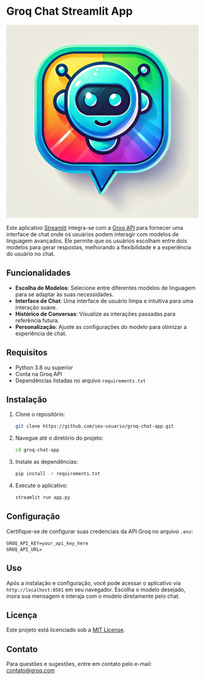 # Groq Chat Streamlit App

![robotzia](images/robotzia.webp)

Este aplicativo [Streamlit](https://streamlit.io/) integra-se com a [Groq API](https://groq.com/) para fornecer uma interface de chat onde os usuários podem interagir com modelos de linguagem avançados. Ele permite que os usuários escolham entre dois modelos para gerar respostas, melhorando a flexibilidade e a experiência do usuário no chat.

## Funcionalidades

- **Escolha de Modelos**: Selecione entre diferentes modelos de linguagem para se adaptar às suas necessidades.
- **Interface de Chat**: Uma interface de usuário limpa e intuitiva para uma interação suave.
- **Histórico de Conversas**: Visualize as interações passadas para referência futura.
- **Personalização**: Ajuste as configurações do modelo para otimizar a experiência de chat.

## Requisitos

- Python 3.8 ou superior
- Conta na Groq API
- Dependências listadas no arquivo `requirements.txt`

## Instalação

1. Clone o repositório:
    ```bash
    git clone https://github.com/seu-usuario/groq-chat-app.git
    ```
2. Navegue até o diretório do projeto:
    ```bash
    cd groq-chat-app
    ```
3. Instale as dependências:
    ```bash
    pip install -r requirements.txt
    ```
4. Execute o aplicativo:
    ```bash
    streamlit run app.py
    ```

## Configuração

Certifique-se de configurar suas credenciais da API Groq no arquivo `.env`:

```env
GROQ_API_KEY=your_api_key_here
GROQ_API_URL=
```

## Uso

Após a instalação e configuração, você pode acessar o aplicativo via `http://localhost:8501` em seu navegador. Escolha o modelo desejado, insira sua mensagem e interaja com o modelo diretamente pelo chat.

## Licença
Este projeto está licenciado sob a [MIT License](LICENSE).

## Contato

Para questões e sugestões, entre em contato pelo e-mail: contato@groq.com
